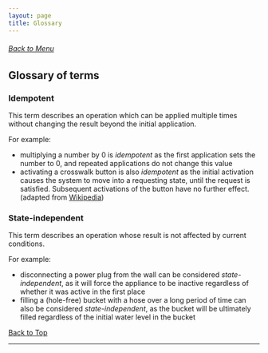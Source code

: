 ```yaml
---
layout: page
title: Glossary
---
```


###### [Back to Menu](../UserGuide.md)

## Glossary of terms

### Idempotent

This term describes an operation which can be applied multiple times without changing the result beyond the initial application.

For example:

- multiplying a number by 0 is *idempotent* as the first application sets the number to 0, and repeated applications do not change this value
- activating a crosswalk button is also *idempotent* as the initial activation causes the system to move into a requesting state, until the request is satisfied. Subsequent activations of the button have no further effect. (adapted from [Wikipedia](https://en.wikipedia.org/wiki/Idempotence#Applied_examples))

### State-independent

This term describes an operation whose result is not affected by current conditions.

For example:

- disconnecting a power plug from the wall can be considered *state-independent*, as it will force the appliance to be inactive regardless of whether it was active in the first place
- filling a (hole-free) bucket with a hose over a long period of time can also be considered *state-independent*, as the bucket will be ultimately filled regardless of the initial water level in the bucket

[Back to Top](#back-to-menuuserguidemd)

---